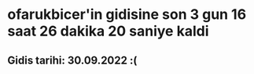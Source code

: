 # ofarukbicer'in gidisine son 3 gun 16 saat 26 dakika 20 saniye kaldi

## Gidis tarihi: 30.09.2022 :(